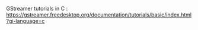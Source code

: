 GStreamer tutorials in C : https://gstreamer.freedesktop.org/documentation/tutorials/basic/index.html?gi-language=c 
